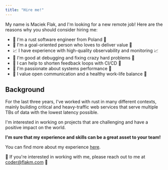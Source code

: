 ```yaml
---
title: "Hire me!"
---
```


My name is Maciek Flak, and I'm looking for a new remote job! Here are the reasons why you should consider hiring me:

- 🦀 I'm a rust software engineer from Poland 🦀
- 🎯 I'm a goal-oriented person who loves to deliver value 🎯
- 📈 I have experience with high-quality observability and monitoring 📈
- 🐛 I'm good at debugging and fixing crazy hard problems 🐛
- 🏃 I can help to shorten feedback loops with CI/CD 🏃
- 🚀 I'm passionate about systems performance 🚀
- 🤝 I value open communication and a healthy work-life balance 🤝

## Background

For the last three years, I've worked with rust in many different contexts, mainly building critical and heavy-traffic web services that serve multiple TBs of data with the lowest latency possible.

I'm interested in working on projects that are challenging and have a positive impact on the world. 

**I'm sure that my experience and skills can be a great asset to your team!**

You can find more about my experience [here](/documents/resume.pdf).

🚨 If you're interested in working with me, please reach out to me at [coder@flakm.com](mailto:coder@flakm.com?subject=Work) 🚨
